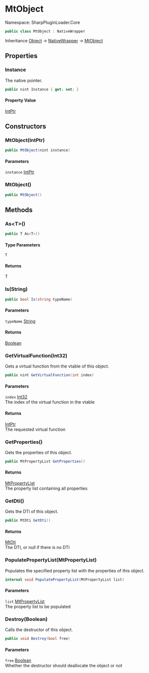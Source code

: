 # MtObject

Namespace: SharpPluginLoader.Core

```csharp
public class MtObject : NativeWrapper
```

Inheritance [Object](https://docs.microsoft.com/en-us/dotnet/api/System.Object) → [NativeWrapper](./SharpPluginLoader.Core.NativeWrapper.md) → [MtObject](./SharpPluginLoader.Core.MtObject.md)

## Properties

### **Instance**

The native pointer.

```csharp
public nint Instance { get; set; }
```

#### Property Value

[IntPtr](https://docs.microsoft.com/en-us/dotnet/api/System.IntPtr)<br>

## Constructors

### **MtObject(IntPtr)**

```csharp
public MtObject(nint instance)
```

#### Parameters

`instance` [IntPtr](https://docs.microsoft.com/en-us/dotnet/api/System.IntPtr)<br>

### **MtObject()**

```csharp
public MtObject()
```

## Methods

### **As&lt;T&gt;()**

```csharp
public T As<T>()
```

#### Type Parameters

`T`<br>

#### Returns

T<br>

### **Is(String)**

```csharp
public bool Is(string typeName)
```

#### Parameters

`typeName` [String](https://docs.microsoft.com/en-us/dotnet/api/System.String)<br>

#### Returns

[Boolean](https://docs.microsoft.com/en-us/dotnet/api/System.Boolean)<br>

### **GetVirtualFunction(Int32)**

Gets a virtual function from the vtable of this object.

```csharp
public nint GetVirtualFunction(int index)
```

#### Parameters

`index` [Int32](https://docs.microsoft.com/en-us/dotnet/api/System.Int32)<br>
The index of the virtual function in the vtable

#### Returns

[IntPtr](https://docs.microsoft.com/en-us/dotnet/api/System.IntPtr)<br>
The requested virtual function

### **GetProperties()**

Gets the properties of this object.

```csharp
public MtPropertyList GetProperties()
```

#### Returns

[MtPropertyList](./SharpPluginLoader.Core.MtPropertyList.md)<br>
The property list containing all properties

### **GetDti()**

Gets the DTI of this object.

```csharp
public MtDti GetDti()
```

#### Returns

[MtDti](./SharpPluginLoader.Core.MtDti.md)<br>
The DTI, or null if there is no DTI

### **PopulatePropertyList(MtPropertyList)**

Populates the specified property list with the properties of this object.

```csharp
internal void PopulatePropertyList(MtPropertyList list)
```

#### Parameters

`list` [MtPropertyList](./SharpPluginLoader.Core.MtPropertyList.md)<br>
The property list to be populated

### **Destroy(Boolean)**

Calls the destructor of this object.

```csharp
public void Destroy(bool free)
```

#### Parameters

`free` [Boolean](https://docs.microsoft.com/en-us/dotnet/api/System.Boolean)<br>
Whether the destructor should deallocate the object or not
